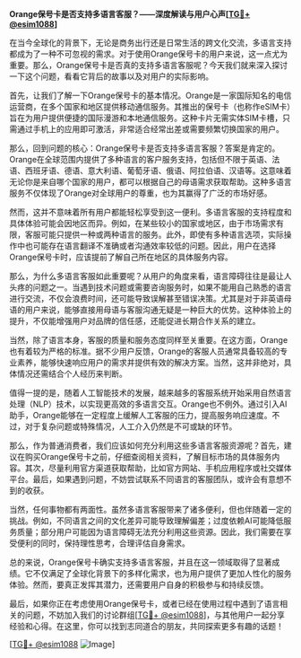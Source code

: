 **Orange保号卡是否支持多语言客服？——深度解读与用户心声[[TG💪+ @esim1088](https://t.me/s/esim1088)]**

在当今全球化的背景下，无论是商务出行还是日常生活的跨文化交流，多语言支持都成为了一种不可忽视的需求。对于使用Orange保号卡的用户来说，这一点尤为重要。那么，Orange保号卡是否真的支持多语言客服呢？今天我们就来深入探讨一下这个问题，看看它背后的故事以及对用户的实际影响。

首先，让我们了解一下Orange保号卡的基本情况。Orange是一家国际知名的电信运营商，在多个国家和地区提供移动通信服务。其推出的保号卡（也称作eSIM卡）旨在为用户提供便捷的国际漫游和本地通信服务。这种卡片无需实体SIM卡槽，只需通过手机上的应用即可激活，非常适合经常出差或需要频繁切换国家的用户。

那么，回到问题的核心：Orange保号卡是否支持多语言客服？答案是肯定的。Orange在全球范围内提供了多种语言的客户服务支持，包括但不限于英语、法语、西班牙语、德语、意大利语、葡萄牙语、俄语、阿拉伯语、汉语等。这意味着无论你是来自哪个国家的用户，都可以根据自己的母语需求获取帮助。这种多语言服务不仅体现了Orange对全球用户的尊重，也为其赢得了广泛的市场好感。

然而，这并不意味着所有用户都能轻松享受到这一便利。多语言客服的支持程度和具体体验可能会因地区而异。例如，在某些较小的国家或地区，由于市场需求有限，客服可能只提供一种或两种语言的服务。此外，即使有多种语言选项，实际操作中也可能存在语言翻译不准确或者沟通效率较低的问题。因此，用户在选择Orange保号卡时，应该提前了解自己所在地区的具体服务内容。

那么，为什么多语言客服如此重要呢？从用户的角度来看，语言障碍往往是最让人头疼的问题之一。当遇到技术问题或需要咨询服务时，如果不能用自己熟悉的语言进行交流，不仅会浪费时间，还可能导致误解甚至错误决策。尤其是对于非英语母语的用户来说，能够直接用母语与客服沟通无疑是一种巨大的优势。这种体验上的提升，不仅能增强用户对品牌的信任感，还能促进长期合作关系的建立。

当然，除了语言本身，客服的质量和服务态度同样至关重要。在这方面，Orange也有着较为严格的标准。据不少用户反馈，Orange的客服人员通常具备较高的专业素养，能够快速响应用户的需求并提供有效的解决方案。当然，这并非绝对，具体情况还需结合个人经历来判断。

值得一提的是，随着人工智能技术的发展，越来越多的客服系统开始采用自然语言处理（NLP）技术，以实现更高效的多语言交互。Orange也不例外。通过引入AI助手，Orange能够在一定程度上缓解人工客服的压力，提高服务响应速度。不过，对于复杂问题或特殊情况，人工介入仍然是不可或缺的环节。

那么，作为普通消费者，我们应该如何充分利用这些多语言客服资源呢？首先，建议在购买Orange保号卡之前，仔细查阅相关资料，了解目标市场的具体服务内容。其次，尽量利用官方渠道获取帮助，比如官方网站、手机应用程序或社交媒体平台。最后，如果遇到问题，不妨尝试联系不同语言的客服团队，或许会有意想不到的收获。

当然，任何事物都有两面性。虽然多语言客服带来了诸多便利，但也伴随着一定的挑战。例如，不同语言之间的文化差异可能导致理解偏差；过度依赖AI可能降低服务质量；部分用户可能因为语言障碍无法充分利用这些资源。因此，我们需要在享受便利的同时，保持理性思考，合理评估自身需求。

总的来说，Orange保号卡确实支持多语言客服，并且在这一领域取得了显著成绩。它不仅满足了全球化背景下的多样化需求，也为用户提供了更加人性化的服务体验。然而，要真正发挥其潜力，还需要用户自身的积极参与和持续反馈。

最后，如果你正在考虑使用Orange保号卡，或者已经在使用过程中遇到了语言相关的问题，不妨加入我们的讨论群组[[TG💪+ @esim1088](https://t.me/s/esim1088)]，与其他用户一起分享经验和心得。在这里，你可以找到志同道合的朋友，共同探索更多有趣的话题！

[[TG💪+ @esim1088](https://t.me/s/esim1088) ![Image](https://i.postimg.cc/4NQfJmqS/Snipaste-2025-05-13-00-14-12.png)]